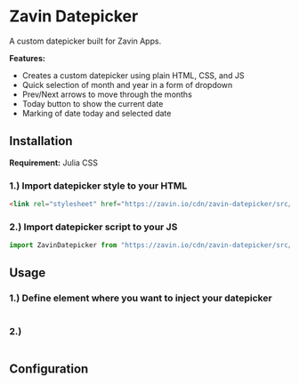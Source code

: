 # Zavin Datepicker

A custom datepicker built for Zavin Apps.

**Features:**
- Creates a custom datepicker using plain HTML, CSS, and JS
- Quick selection of month and year in a form of dropdown
- Prev/Next arrows to move through the months
- Today button to show the current date
- Marking of date today and selected date

## Installation

**Requirement:** Julia CSS

### 1.) Import datepicker style to your HTML

```html
<link rel="stylesheet" href="https://zavin.io/cdn/zavin-datepicker/src/index.css" />
```

### 2.) Import datepicker script to your JS

```js
import ZavinDatepicker from "https://zavin.io/cdn/zavin-datepicker/src/index.js";
```

## Usage

### 1.) Define element where you want to inject your datepicker

```html
```

### 2.)

```js
```

## Configuration
